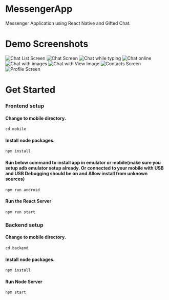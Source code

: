 # MessengerApp
Messenger Application using React Native and Gifted Chat.

# Demo Screenshots
![Chat List Screen](../master/outputs/chats.png)
![Chat Screen](../master/outputs/image.png)
![Chat while typing](../master/outputs/typing.png)
![Chat online](../master/outputs/online.png)
![Chat with images](../master/outputs/images.png)
![Chat with View Image](../master/outputs/viewimage.png)
![Contacts Screen](../master/outputs/contacts.png)
![Profile Screen](../master/outputs/profile.png)

# Get Started

### Frontend setup
#### Change to mobile directory.
```cd mobile```

#### Install node packages.
```npm install```

#### Run below command to install app in emulator or mobile(make sure you setup adb emulator setup already. Or connected to your mobile with USB and USB Debugging should be on and Allow install from unknown sources)
```npm run android```

#### Run the React Server
```npm run start```


### Backend setup
#### Change to mobile directory.

```cd backend```

#### Install node packages.
```npm install```

#### Run Node Server
```npm start```